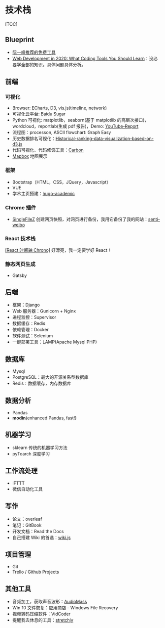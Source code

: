 # 技术栈

[TOC]

## Blueprint

* [阮一峰推荐的免费工具](https://github.com/ruanyf/weekly/blob/master/docs/free-software.md)
* [Web Development in 2020: What Coding Tools You Should Learn](https://www.freecodecamp.org/news/web-development-2020/)：没必要学全部的知识，具体问题具体分析。

## 前端

### 可视化

* Browser: ECharts, D3, vis.js(timeline, network)
* 可视化云平台: Baidu Sugar
* Python 可视化: matplotlib，seaborn(基于 matplotlib 的高层次接口)，wordcloud，reportlab(生成 pdf 报告)，Demo: [YouTube-Report](https://github.com/A3M4/YouTube-Report)
* 流程图：processon, ASCII flowchart: Graph Easy
* 历史数据排名可视化：[Historical-ranking-data-visualization-based-on-d3.js](https://github.com/Jannchie/Historical-ranking-data-visualization-based-on-d3.js)
* 代码可视化、代码修饰工具：[Carbon](https://carbon.now.sh/)
* [Mapbox](https://www.mapbox.com/)  地图展示

### 框架

* Bootstrap（HTML，CSS，JQuery，Javascript）
* VUE
* 学术主页搭建：[hugo-academic](https://github.com/gcushen/hugo-academic)

### Chrome 插件

* [SingleFileZ](https://chrome.google.com/webstore/detail/singlefilez/offkdfbbigofcgdokjemgjpdockaafjg) 创建网页快照，对网页进行备份，我用它备份了我的网站：[senti-weibo](http://sentiweibo.top/)

### React 技术栈

[[React 时间轴 Chrono]](https://github.com/prabhuignoto/react-chrono) 好漂亮，我一定要学好 React！

### 静态网页生成

* Gatsby

## 后端

* 框架：Django
* Web 服务器：Gunicorn + Nginx 
* 进程监控：Supervisor
* 数据缓存：Redis
* 依赖管理：Docker
* 软件测试：Selenium
* 一键部署工具：LAMP(Apache Mysql PHP)

## 数据库

* Mysql
* PostgreSQL：最大的开源关系型数据库
* Redis：数据缓存，内存数据库

## 数据分析

* Pandas
* **modin**(enhanced Pandas, fast!)

## 机器学习

* sklearn 传统的机器学习方法
* pyToarch 深度学习

## 工作流处理

* IFTTT
* 微信自动化工具

## 写作

* 论文：overleaf
* 笔记：GitBook
* 开发文档：Read the Docs
* 自己搭建 Wiki 的首选：[wiki.js](https://wiki.js.org/)

## 项目管理

* Git
* Trello / Github Projects

## 其他工具

* 音频加工，获取声音波形：[AudioMass](https://audiomass.co/)
* Win 10 文件恢复：应用商店 - Windows File Recovery
* 视频转码压缩软件：VidCoder
* 提醒我去休息的工具：[stretchly](https://hovancik.net/stretchly/downloads/)





